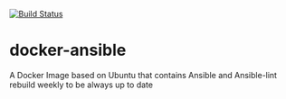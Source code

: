 [![Build Status](https://cloud.drone.io/api/badges/ntimo/docker-ansible/status.svg)](https://cloud.drone.io/ntimo/docker-ansible)
# docker-ansible
A Docker Image based on Ubuntu that contains Ansible and Ansible-lint rebuild weekly to be always up to date
